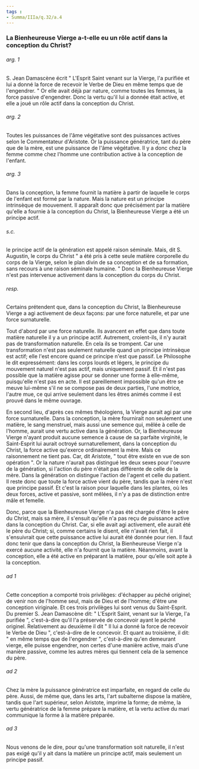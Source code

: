 ```yaml
---
tags : 
- Summa/IIIa/q.32/a.4
---
```


### La Bienheureuse Vierge a-t-elle eu un rôle actif dans la conception du Christ?

###### arg. 1
S. Jean Damascène écrit " L'Esprit Saint venant sur la Vierge, l'a purifiée et lui a donné la force de recevoir le Verbe de Dieu en même temps que de l'engendrer. " Or elle avait déjà par nature, comme toutes les femmes, la force passive d'engendrer. Donc la vertu qu'il lui a donnée était active, et elle a joué un rôle actif dans la conception du Christ. 

###### arg. 2
Toutes les puissances de l'âme végétative sont des puissances actives selon le Commentateur d'Aristote. Or la puissance génératrice, tant du père que de la mère, est une puissance de l'âme végétative. Il y a donc chez la femme comme chez l'homme une contribution active à la conception de l'enfant. 

###### arg. 3
Dans la conception, la femme fournit la matière à partir de laquelle le corps de l'enfant est formé par la nature. Mais la nature est un principe intrinsèque de mouvement. Il apparaît donc que précisément par la matière qu'elle a fournie à la conception du Christ, la Bienheureuse Vierge a été un principe actif. 

###### s.c.
le principe actif de la génération est appelé raison séminale. Mais, dit S. Augustin, le corps du Christ " a été pris à cette seule matière corporelle du corps de la Vierge, selon le plan divin de sa conception et de sa formation, sans recours à une raison séminale humaine. " Donc la Bienheureuse Vierge n'est pas intervenue activement dans la conception du corps du Christ. 

###### resp.
Certains prétendent que, dans la conception du Christ, la Bienheureuse Vierge a agi activement de deux façons: par une force naturelle, et par une force surnaturelle. 

Tout d'abord par une force naturelle. Ils avancent en effet que dans toute matière naturelle il y a un principe actif. Autrement, croient-ils, il n'y aurait pas de transformation naturelle. En cela ils se trompent. Car une transformation n'est pas seulement naturelle quand un principe intrinsèque est actif; elle l'est encore quand ce principe n'est que passif. Le Philosophe le dit expressément: dans les corps lourds et légers, le principe du mouvement naturel n'est pas actif, mais uniquement passif. Et il n'est pas possible que la matière agisse pour se donner une forme à elle-même, puisqu'elle n'est pas en acte. Il est pareillement impossible qu'un être se meuve lui-même s'il ne se compose pas de deux parties, l'une motrice, l'autre mue, ce qui arrive seulement dans les êtres animés comme il est prouvé dans le même ouvrage. 

En second lieu, d'après ces mêmes théologiens, la Vierge aurait agi par une force surnaturelle. Dans la conception, la mère fournirait non seulement une matière, le sang menstruel, mais aussi une semence qui, mêlée à celle de l'homme, aurait une vertu active dans la génération. Or, la Bienheureuse Vierge n'ayant produit aucune semence à cause de sa parfaite virginité, le Saint-Esprit lui aurait octroyé surnaturellement, dans la conception du Christ, la force active qu'exerce ordinairement la mère. Mais ce raisonnement ne tient pas. Car, dit Aristote, " tout être existe en vue de son opération ". Or la nature n'aurait pas distingué les deux sexes pour l'oeuvre de la génération, si l'action du père n'était pas différente de celle de la mère. Dans la génération on distingue l'action de l'agent et celle du patient. Il reste donc que toute la force active vient du père, tandis que la mère n'est que principe passif. Et c'est la raison pour laquelle dans les plantes, où les deux forces, active et passive, sont mêlées, il n'y a pas de distinction entre mâle et femelle. 

Donc, parce que la Bienheureuse Vierge n'a pas été chargée d'être le père du Christ, mais sa mère, il s'ensuit qu'elle n'a pas reçu de puissance active dans la conception du Christ. Car, si elle avait agi activement, elle aurait été le père du Christ; si, comme certains le disent, elle n'avait rien fait, il s'ensuivrait que cette puissance active lui aurait été donnée pour rien. Il faut donc tenir que dans la conception du Christ, la Bienheureuse Vierge n'a exercé aucune activité, elle n'a fournit que la matière. Néanmoins, avant la conception, elle a été active en préparant la matière, pour qu'elle soit apte à la conception. 

###### ad 1
Cette conception a comporté trois privilèges: d'échapper au péché originel; de venir non de l'homme seul, mais de Dieu et de l'homme; d'être une conception viriginale. Et ces trois privilèges lui sont venus du Saint-Esprit. Du premier S. Jean Damascène dit: " L'Esprit Saint, venant sur la Vierge, l'a purifiée ", c'est-à-dire qu'il l'a préservée de concevoir ayant le péché originel. Relativement au deuxième il dit " Il lui a donné la force de recevoir le Verbe de Dieu ", c'est-à-dire de le concevoir. Et quant au troisième, il dit: " en même temps que de l'engendrer ", c'est-à-dire qu'en demeurant vierge, elle puisse engendrer, non certes d'une manière active, mais d'une manière passive, comme les autres mères qui tiennent cela de la semence du père. 

###### ad 2
Chez la mère la puissance génératrice est imparfaite, en regard de celle du père. Aussi, de même que, dans les arts, l'art subalterne dispose la matière, tandis que l'art supérieur, selon Aristote, imprime la forme; de même, la vertu génératrice de la femme prépare la matière, et la vertu active du mari communique la forme à la matière préparée. 

###### ad 3
Nous venons de le dire, pour qu'une transformation soit naturelle, il n'est pas exigé qu'il y ait dans la matière un principe actif, mais seulement un principe passif. 

